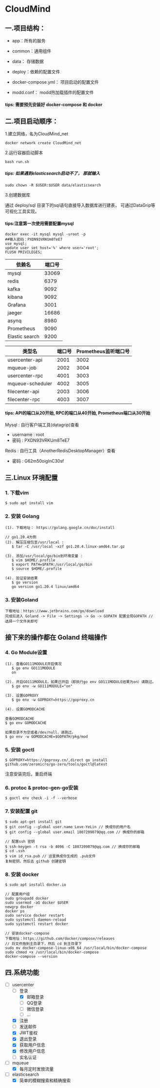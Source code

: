 # CloudMind

## 一.项目结构：
- app：所有的服务

- common：通用组件

- data： 存储数据

- deploy：依赖的配置文件

- docker-compose.yml： 项目启动的配置文件

- modd.conf： modd热加载插件的配置文件

#### tips: 需要预先安装好 docker-compose 和 docker

## 二.项目启动顺序：
1.建立网络，名为CloudMind_net

```shell
docker network create CloudMind_net
```

2.运行容器启动脚本
```shell
bash run.sh
```
##### tips: 如果遇到elasticsearch启动不了， 那就输入 
```shell
sudo chown -R $USER:$USER data/elasticsearch
```

3.创建数据库

通过 deploy/sql 目录下的sql语句直接导入数据库进行建表， 可通过DataGrip等可视化工具实现。

#### tips:注意第一次使用需要配置mysql
```shell
docker exec -it mysql mysql -uroot -p
##输入密码：PXDN93VRKUm8TeE7
use mysql;
update user set host='%' where user='root';
FLUSH PRIVILEGES;
```

| 依赖名            | 端口号   |
|----------------|-------|
| mysql          | 33069 |
| redis          | 6379  |
| kafka          | 9092  |
| kibana         | 9092  |
| Grafana        | 3001  |
| jaeger         | 16686 |
| asynq          | 8980  |
| Prometheus     | 9090  |
| Elastic search | 9200  |


| 类型名              | 端口号  | Prometheus监听端口号 | 
|------------------|------|-----------------|
| usercenter-api   | 2001 | 3002            |
| mqueue-job       | 2002 | 3004            |
| usercenter-rpc   | 4001 | 3003            |
| mqueue-scheduler | 4002 | 3005            |
| filecenter-api   | 2003 | 3006            |
| filecenter-rpc   | 4003 | 3007            |
  

#### tips: API的端口从20开始, RPC的端口从40开始, Prometheus端口从30开始


Mysql :  自行客户端工具(datagrip)查看
- username : root
- 密码 : PXDN93VRKUm8TeE7

Redis :  自行工具（AnotherRedisDesktopManager）查看
- 密码 : G62m50oigInC30sf


## 三.Linux 环境配置

### 1. 下载vim
```
$ sudo apt install vim
```
### 2. 安装 Golang
```
(1). 下载地址： https://golang.google.cn/doc/install

// go1.20.4为例
(2). 解压压缩包至/usr/local :
   $ tar -C /usr/local -xzf go1.20.4.linux-amd64.tar.gz

(3). 添加/usr/local/go/bin到环境变量 :
   $ vim $HOME/.profile
   $ export PATH=$PATH:/usr/local/go/bin
   $ source $HOME/.profile

(4). 验证安装结果
   $ go version
   go version go1.20.4 linux/amd64
```

### 3. 安装Goland
```
下载地址：https://www.jetbrains.com/go/download
完成后进入 Goland -> File -> Settings -> Go -> GOPATH 配置全局GOPATH // 选择一个文件夹即可
```

## 接下来的操作都在 Goland 终端操作
### 4. Go Module设置
```
(1). 查看GO111MODULE开启情况
   $ go env GO111MODULE
   on

(2). 开启GO111MODULE，如果已开启（即执行go env GO111MODULE结果为on）请跳过。
   $ go env -w GO111MODULE="on"

(3). 设置GOPROXY
   $ go env -w GOPROXY=https://goproxy.cn

(4). 设置GOMODCACHE

查看GOMODCACHE
$ go env GOMODCACHE

如果目录不为空或者/dev/null，请跳过。
$ go env -w GOMODCACHE=$GOPATH/pkg/mod
```

### 5. 安装 goctl
```
$ GOPROXY=https://goproxy.cn/,direct go install github.com/zeromicro/go-zero/tools/goctl@latest
```
注意安装完后，重启终端

### 6. protoc & protoc-gen-go安装
```
$ goctl env check -i -f --verbose
```

### 7. 安装配置 git
```
$ sudo apt-get install git
$ git config --global user.name Love-YeLin // 换成你的用户名
$ git config --global user.email 1807209079@qq.com // 换成你的邮箱

// 配置ssh 密钥
$ ssh-keygen -t rsa -b 4096 -C 1807209079@qq.com // 换成你的邮箱
$ cd .ssh
$ vim id_rsa.pub // 这里换成你生成的 .pub文件
复制密钥，然后去 github 创建密钥
```

### 8. 安装 docker
```
$ sudo apt install docker.io

// 配置用户组
sudo groupadd docker
sudo usermod -aG docker $USER
newgrp docker
docker ps
sudo service docker restart     
sudo systemctl daemon-reload
sudo systemctl restart docker

// 安装docker-compose
下载地址：https://github.com/docker/compose/releases
// 将文件拖到主目录下，然后 cd 到主目录下
sudo mv docker-compose-linux-x86_64 /usr/local/bin/docker-compose
sudo chmod +x /usr/local/bin/docker-compose
docker-compose --version
```


## 四.系统功能

- [ ] usercenter
    - [ ] 登录
         - [x] 邮箱登录
         - [ ] QQ登录
         - [ ] 微信登录
         - [ ] ...
    - [x] 注册
    - [ ] 发送邮件
    - [x] JWT鉴权
    - [x] 退出登录
    - [x] 获取用户信息
    - [x] 修改用户信息
    - [ ] 实名认证
- [ ] mqueue
    - [x] 每月定时发放流量
- [ ] elasticsearch
    - [x] 简单的模糊搜索和精确搜索